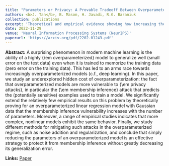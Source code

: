 ```yaml
---
title: "Parameters or Privacy: A Provable Tradeoff Between Overparameterization and Membership Inference"
authors: <b>J. Tan</b>, B. Mason, H. Javadi, R.G. Baraniuk
collection: publications
excerpt: 'Theoretical and empirical evidence showing how increasing the parameters of a regression model increases its vulnerability to membership inference attacks for various data settings.'
date: 2022-11-29
venue: 'Neural Information Processing Systems (NeurIPS)'
paperurl: 'https://arxiv.org/pdf/2202.01243.pdf'
---
```

**Abstract:** 
A surprising phenomenon in modern machine learning is the ability of a highly {\em overparameterized} model to generalize well (small error on the test data) even when it is trained to memorize the training data (zero error on the training data). This has led to an arms race towards increasingly overparameterized models (c.f., deep learning). In this paper, we study an underexplored hidden cost of overparameterization: the fact that overparameterized models are more vulnerable to {\em privacy attacks}, in particular the {\em membership inference} attack that predicts the (potentially sensitive) examples used to train a model. We significantly extend the relatively few empirical results on this problem by theoretically proving for an overparameterized linear regression model with Gaussian data that the membership inference vulnerability increases with the number of parameters. Moreover, a range of empirical studies indicates that more complex, nonlinear models exhibit the same behavior. Finally, we study different methods for mitigating such attacks in the overparameterized regime, such as noise addition and regularization, and conclude that simply reducing the parameters of an overparameterized model is an effective strategy to protect it from membership inference without greatly decreasing its generalization error.

**Links:**
[Paper](https://arxiv.org/pdf/2202.01243.pdf)
